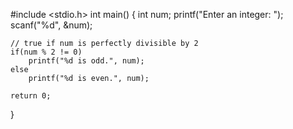 #include <stdio.h>
int main() {
    int num;
    printf("Enter an integer: ");
    scanf("%d", &num);

    // true if num is perfectly divisible by 2
    if(num % 2 != 0)
        printf("%d is odd.", num);
    else
        printf("%d is even.", num);
    
    return 0;
}
